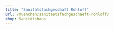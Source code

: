 ```yaml
---
title: "Sanitätsfachgeschäft Rohloff"
url: /muenchen/sanitaetsfachgeschaeft-rohloff/
shop: Sanitätshaus
---
```

